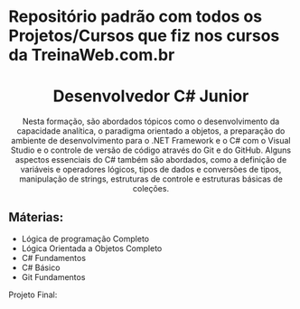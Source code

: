 <h1 align="cente">Repositório padrão com todos os Projetos/Cursos que fiz nos cursos da TreinaWeb.com.br</h1>

<h1 align="center">Desenvolvedor C# Junior</h1>
<p align="center">Nesta formação, são abordados tópicos como o desenvolvimento da capacidade analítica, o paradigma orientado a objetos, a preparação do ambiente de desenvolvimento para o .NET Framework e o C# com o Visual Studio e o controle de versão de código através do Git e do GitHub. Alguns aspectos essenciais do C# também são abordados, como a definição de variáveis e operadores lógicos, tipos de dados e conversões de tipos, manipulação de strings, estruturas de controle e estruturas básicas de coleções.</p>
<h2 align="left">Máterias:</h2>
<ul>
 <li>Lógica de programação Completo</li>
 <li>Lógica Orientada a Objetos Completo</li>
 <li>C# Fundamentos</li>
 <li>C# Básico</li>
 <li>Git Fundamentos</li>
</ul>
Projeto Final:<a href="#ProjetoFinal"> </a>
